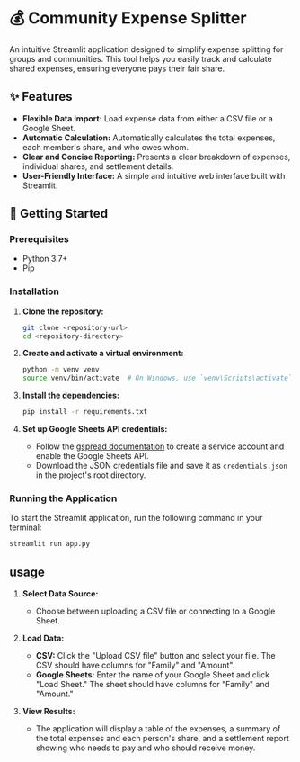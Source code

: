 # 💰 Community Expense Splitter

An intuitive Streamlit application designed to simplify expense splitting for groups and communities. This tool helps you easily track and calculate shared expenses, ensuring everyone pays their fair share.

## ✨ Features

- **Flexible Data Import:** Load expense data from either a CSV file or a Google Sheet.
- **Automatic Calculation:** Automatically calculates the total expenses, each member's share, and who owes whom.
- **Clear and Concise Reporting:** Presents a clear breakdown of expenses, individual shares, and settlement details.
- **User-Friendly Interface:** A simple and intuitive web interface built with Streamlit.

## 🚀 Getting Started

### Prerequisites

- Python 3.7+
- Pip

### Installation

1.  **Clone the repository:**

    ```sh
    git clone <repository-url>
    cd <repository-directory>
    ```

2.  **Create and activate a virtual environment:**

    ```sh
    python -m venv venv
    source venv/bin/activate  # On Windows, use `venv\Scripts\activate`
    ```

3.  **Install the dependencies:**

    ```sh
    pip install -r requirements.txt
    ```

4.  **Set up Google Sheets API credentials:**

    - Follow the [gspread documentation](https://docs.gspread.org/en/latest/oauth2.html) to create a service account and enable the Google Sheets API.
    - Download the JSON credentials file and save it as `credentials.json` in the project's root directory.

### Running the Application

To start the Streamlit application, run the following command in your terminal:

```sh
streamlit run app.py
```

##  usage

1.  **Select Data Source:**

    - Choose between uploading a CSV file or connecting to a Google Sheet.

2.  **Load Data:**

    - **CSV:** Click the "Upload CSV file" button and select your file. The CSV should have columns for "Family" and "Amount".
    - **Google Sheets:** Enter the name of your Google Sheet and click "Load Sheet." The sheet should have columns for "Family" and "Amount."

3.  **View Results:**

    - The application will display a table of the expenses, a summary of the total expenses and each person's share, and a settlement report showing who needs to pay and who should receive money.

